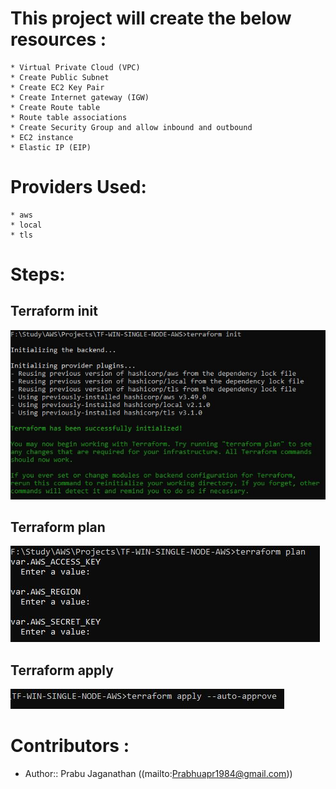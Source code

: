 # This project will create the below resources :

    * Virtual Private Cloud (VPC)
    * Create Public Subnet
    * Create EC2 Key Pair 
    * Create Internet gateway (IGW)
    * Create Route table
    * Route table associations
    * Create Security Group and allow inbound and outbound
    * EC2 instance
    * Elastic IP (EIP)

# Providers Used:

    * aws
    * local
    * tls

# Steps:

## Terraform init
![image](https://raw.githubusercontent.com/Prabhuapr1984/Terraform-AWS/dev/TF-WIN-SINGLE-NODE-AWS/img/terraform_init.png)

## Terraform plan
![image](https://raw.githubusercontent.com/Prabhuapr1984/Terraform-AWS/dev/TF-WIN-SINGLE-NODE-AWS/img/terraform_plan.png)

## Terraform apply
![image](https://raw.githubusercontent.com/Prabhuapr1984/Terraform-AWS/dev/TF-WIN-SINGLE-NODE-AWS/img/terraform_apply.png)

# Contributors :
- Author:: Prabu Jaganathan ((mailto:Prabhuapr1984@gmail.com))
